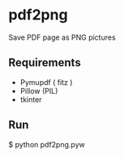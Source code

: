 # pdf2png
Save PDF page as PNG pictures

## Requirements

 * Pymupdf ( fitz )
 * Pillow (PIL)
 * tkinter

## Run

 $ python pdf2png.pyw
 
